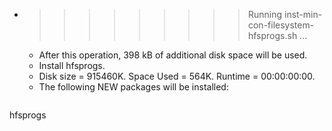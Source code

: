 * >>>>>>>>> Running inst-min-con-filesystem-hfsprogs.sh ...
  * After this operation, 398 kB of additional disk space will be used.
  * Install hfsprogs.
  * Disk size = 915460K. Space Used = 564K. Runtime = 00:00:00:00.
  * The following NEW packages will be installed:
  ```bash
hfsprogs
  ```
